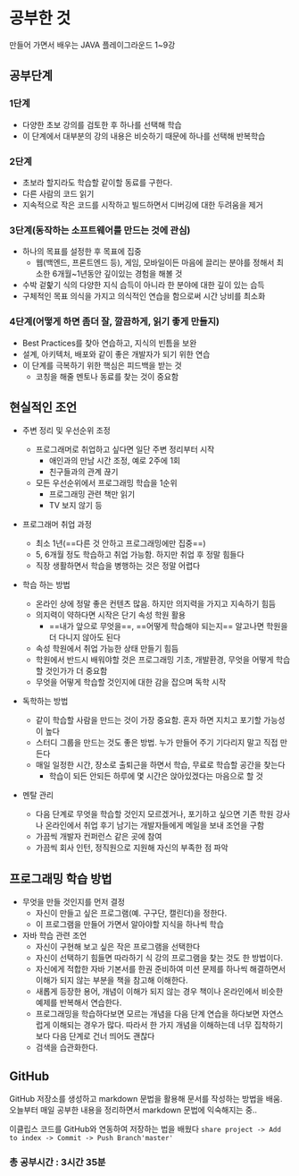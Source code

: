 # 공부한 것
만들어 가면서 배우는 JAVA 플레이그라운드 1~9강

## 공부단계

### 1단계
* 다양한 초보 강의를 검토한 후 하나를 선택해 학습
* 이 단계에서 대부분의 강의 내용은 비슷하기 때문에 하나를 선택해 반복학습

### 2단계
* 초보라 할지라도 학습할 같이할 동료를 구한다.
* 다른 사람의 코드 읽기
* 지속적으로 작은 코드를 시작하고 빌드하면서 디버깅에 대한 두려움을 제거

### 3단계(동작하는 소프트웨어를 만드는 것에 관심)
* 하나의 목표를 설정한 후 목표에 집중
	* 웹(백엔드, 프론트엔드 등), 게임, 모바일이든 마음에 끌리는 분야를 정해서 최소한 6개월~1년동안 깊이있는 경험을 해볼 것
* 수박 겉핥기 식의 다양한 지식 습득이 아니라 한 분야에 대한 깊이 있는 습득
* 구체적인 목표 의식을 가지고 의식적인 연습을 함으로써 시간 낭비를 최소화

### 4단계(어떻게 하면 좀더 잘, 깔끔하게, 읽기 좋게 만들지)
* Best Practices를 찾아 연습하고, 지식의 빈틈을 보완
* 설계, 아키텍처, 배포와 같이 좋은 개발자가 되기 위한 연습
* 이 단계를 극복하기 위한 핵심은 피드백을 받는 것
	* 코칭을 해줄 멘토나 동료를 찾는 것이 중요함

## 현실적인 조언
* 주변 정리 및 우선순위 조정
	* 프로그래머로 취업하고 싶다면 일단 주변 정리부터 시작
		* 애인과의 만남 시간 조정, 예로 2주에 1회
		* 친구들과의 관계 끊기
	* 모든 우선순위에서 프로그래밍 학습을 1순위
		* 프로그래밍 관련 책만 읽기
		* TV 보지 않기 등

* 프로그래머 취업 과정
	* 최소 1년(==다른 것 안하고 프로그래밍에만 집중==)
	* 5, 6개월 정도 학습하고 취업 가능함. 하지만 취업 후 정말 힘들다
	* 직장 생활하면서 학습을 병행하는 것은 정말 어렵다

* 학습 하는 방법
	* 온라인 상에 정말 좋은 컨텐츠 많음. 하지만 의지력을 가지고 지속하기 힘듬
	* 의지력이 약하다면 시작은 단기 속성 학원 활용
		* ==내가 앞으로 무엇을==, ==어떻게 학습해야 되는지== 알고나면 학원을 더 다니지 않아도 된다
	* 속성 학원에서 취업 가능한 상태 만들기 힘듬
	* 학원에서 반드시 배워야할 것은 프로그래밍 기초, 개발환경, 무엇을 어떻게 학습할 것인가가 더 중요함
	* 무엇을 어떻게 학습할 것인지에 대한 감을 잡으며 독학 시작
* 독학하는 방법
	* 같이 학습할 사람을 만드는 것이 가장 중요함. 혼자 하면 지치고 포기할 가능성이 높다
	* 스터디 그룹을 만드는 것도 좋은 방법. 누가 만들어 주기 기다리지 말고 직접 만든다
	* 매일 일정한 시간, 장소로 출퇴근을 하면서 학습, 무료로 학습할 공간을 찾는다
		* 학습이 되든 안되든 하루에 몇 시간은 앉아있겠다는 마음으로 할 것
* 멘탈 관리
	* 다음 단계로 무엇을 학습할 것인지 모르겠거나, 포기하고 싶으면 기존 학원 강사나 온라인에서 취업 후기 남기는 개발자들에게 메일을 보내 조언을 구함
	* 가끔씩 개발자 컨퍼런스 같은 곳에 참여
	* 가끔씩 회사 인턴, 정직원으로 지원해 자신의 부족한 점 파악

## 프로그래밍 학습 방법
* 무엇을 만들 것인지를 먼저 결정
	* 자신이 만들고 싶은 프로그램(예. 구구단, 캘린더)을 정한다.
	* 이 프로그램을 만들어 가면서 알아야할 지식을 하나씩 학습
* 자바 학습 관련 조언
	* 자신이 구현해 보고 싶은 작은 프로그램을 선택한다
	* 자신이 선택하기 힘들면 따라하기 식 강의 프로그램을 찾는 것도 한 방법이다.
	* 자신에게 적합한 자바 기본서를 한권 준비하여 미션 문제를 하나씩 해결하면서 이해가 되지 않는 부분을 책을 참고해 이해한다.
	* 새롭게 등장한 용어, 개념이 이해가 되지 않는 경우 책이나 온라인에서 비슷한 예제를 반복해서 연습한다.
	* 프로그래밍을 학습하다보면 모르는 개념을 다음 단계 연습을 하다보면 자연스럽게 이해되는 경우가 많다. 따라서 한 가지 개념을 이해하는데 너무 집착하기 보다 다음 단계로 건너 띄어도 괜찮다
	* 검색을 습관화한다.

## GitHub
GitHub 저장소를 생성하고 markdown 문법을 활용해 문서를 작성하는 방법을 배움. 오늘부터 매일 공부한 내용을 정리하면서 markdown 문법에 익숙해지는 중..

이클립스 코드를 GitHub와 연동하여 저장하는 법을 배웠다
`share project -> Add to index -> Commit -> Push Branch'master'` 


### 총 공부시간 : 3시간 35분
